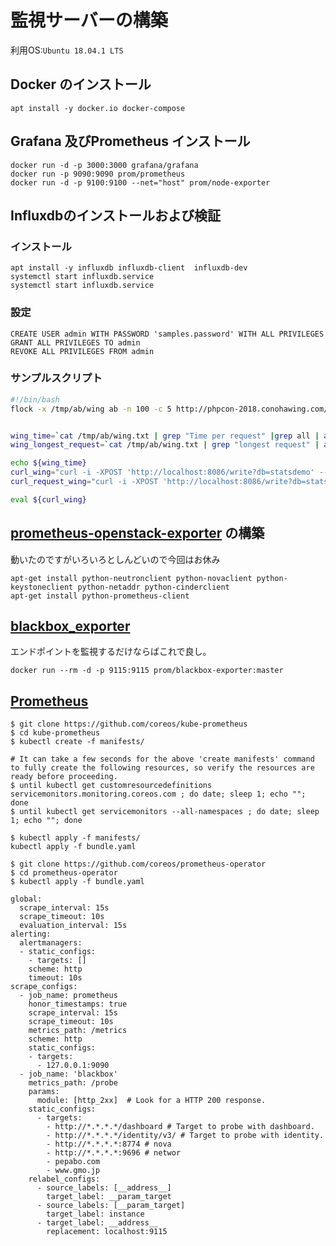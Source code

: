# 監視サーバーの構築
利用OS:`Ubuntu 18.04.1 LTS` 
## Docker のインストール
```
apt install -y docker.io docker-compose
```
## Grafana 及びPrometheus インストール
```
docker run -d -p 3000:3000 grafana/grafana
docker run -p 9090:9090 prom/prometheus
docker run -d -p 9100:9100 --net="host" prom/node-exporter
```
## Influxdbのインストールおよび検証
### インストール
```
apt install -y influxdb influxdb-client  influxdb-dev
systemctl start influxdb.service
systemctl start influxdb.service
```
### 設定
```
CREATE USER admin WITH PASSWORD 'samples.password' WITH ALL PRIVILEGES
GRANT ALL PRIVILEGES TO admin
REVOKE ALL PRIVILEGES FROM admin
```

### サンプルスクリプト
``` bash
#!/bin/bash
flock -x /tmp/ab/wing ab -n 100 -c 5 http://phpcon-2018.conohawing.com/  > /tmp/ab/wing.txt


wing_time=`cat /tmp/ab/wing.txt | grep "Time per request" |grep all | awk '{print $4;}'`
wing_longest_request=`cat /tmp/ab/wing.txt | grep "longest request" | awk '{print $2}'`

echo ${wing_time}
curl_wing="curl -i -XPOST 'http://localhost:8086/write?db=statsdemo' --data-binary 'time_per_request,host=wing value=${wing_time}'"
curl_request_wing="curl -i -XPOST 'http://localhost:8086/write?db=statsdemo' --data-binary 'longest_request,host=wing value=${wing_longest_request}'"

eval ${curl_wing}
```

## [prometheus-openstack-exporter](https://github.com/CanonicalLtd/prometheus-openstack-exporter) の構築
動いたのですがいろいろとしんどいので今回はお休み
```
apt-get install python-neutronclient python-novaclient python-keystoneclient python-netaddr python-cinderclient
apt-get install python-prometheus-client
```

## [blackbox_exporter](https://github.com/prometheus/blackbox_exporter)
エンドポイントを監視するだけならばこれで良し。
```
docker run --rm -d -p 9115:9115 prom/blackbox-exporter:master
```
## [Prometheus](https://prometheus.io/docs/prometheus/latest/installation/)
```
$ git clone https://github.com/coreos/kube-prometheus 
$ cd kube-prometheus 
$ kubectl create -f manifests/

# It can take a few seconds for the above 'create manifests' command to fully create the following resources, so verify the resources are ready before proceeding.
$ until kubectl get customresourcedefinitions servicemonitors.monitoring.coreos.com ; do date; sleep 1; echo ""; done
$ until kubectl get servicemonitors --all-namespaces ; do date; sleep 1; echo ""; done

$ kubectl apply -f manifests/
kubectl apply -f bundle.yaml
```
```
$ git clone https://github.com/coreos/prometheus-operator
$ cd prometheus-operator
$ kubectl apply -f bundle.yaml
```

```
global:
  scrape_interval: 15s
  scrape_timeout: 10s
  evaluation_interval: 15s
alerting:
  alertmanagers:
  - static_configs:
    - targets: []
    scheme: http
    timeout: 10s
scrape_configs:
  - job_name: prometheus
    honor_timestamps: true
    scrape_interval: 15s
    scrape_timeout: 10s
    metrics_path: /metrics
    scheme: http
    static_configs:
    - targets:
      - 127.0.0.1:9090
  - job_name: 'blackbox'
    metrics_path: /probe
    params:
      module: [http_2xx]  # Look for a HTTP 200 response.
    static_configs:
      - targets:
        - http://*.*.*.*/dashboard # Target to probe with dashboard.
        - http://*.*.*.*/identity/v3/ # Target to probe with identity.
        - http://*.*.*.*:8774 # nova
        - http://*.*.*.*:9696 # networ
        - pepabo.com
        - www.gmo.jp
    relabel_configs:
      - source_labels: [__address__]
        target_label: __param_target
      - source_labels: [__param_target]
        target_label: instance
      - target_label: __address__
        replacement: localhost:9115
```
###




